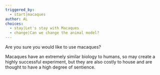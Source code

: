```yaml
---
triggered_by:
  - start|macaques
author: AL
choices:
  - stay|Let's stay with Macaques
  - change|Can we change the animal model?
---
```


Are you sure you would like to use macaques?

Macaques have an extremely similar biology to humans, so may create a highly successful experiment, but they are also costly to house and are thought to have a high degree of sentience.
